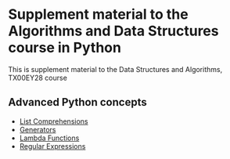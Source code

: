 # Supplement material to the Algorithms and Data Structures course in Python

This is supplement material to the Data Structures and Algorithms, TX00EY28 course

## Advanced Python concepts
- [List Comprehensions](1.1_List_Comprehension.md)
- [Generators](1.2_Generators.md)
- [Lambda Functions](1.3_Lambda_Functions.md)
- [Regular Expressions](1.4_Regular_Expressions.md)
